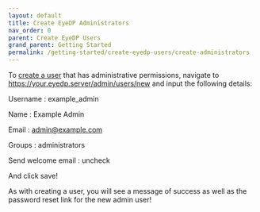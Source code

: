 ```yaml
---
layout: default
title: Create EyeDP Administrators
nav_order: 0
parent: Create EyeDP Users
grand_parent: Getting Started
permalink: /getting-started/create-eyedp-users/create-administrators
---
```


To [create a user](/getting-started/create-eyedp-users) that has administrative permissions, navigate to https://your.eyedp.server/admin/users/new and input the following details:

Username
: example_admin

Name
: Example Admin

Email
: admin@example.com

Groups
: administrators

Send welcome email
: uncheck

And click save!

As with creating a user, you will see a message of success as well as the password reset link for the new admin user!
